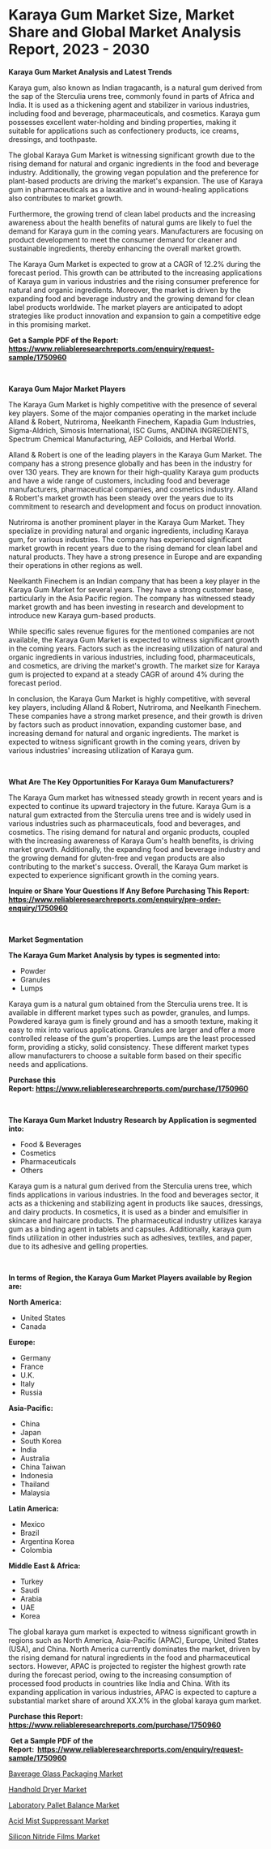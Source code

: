 <p><h1>Karaya Gum Market Size, Market Share and Global Market Analysis Report, 2023 - 2030</h1></p><p><strong>Karaya Gum Market Analysis and Latest Trends</strong></p>
<p><p>Karaya gum, also known as Indian tragacanth, is a natural gum derived from the sap of the Sterculia urens tree, commonly found in parts of Africa and India. It is used as a thickening agent and stabilizer in various industries, including food and beverage, pharmaceuticals, and cosmetics. Karaya gum possesses excellent water-holding and binding properties, making it suitable for applications such as confectionery products, ice creams, dressings, and toothpaste.</p><p>The global Karaya Gum Market is witnessing significant growth due to the rising demand for natural and organic ingredients in the food and beverage industry. Additionally, the growing vegan population and the preference for plant-based products are driving the market's expansion. The use of Karaya gum in pharmaceuticals as a laxative and in wound-healing applications also contributes to market growth.</p><p>Furthermore, the growing trend of clean label products and the increasing awareness about the health benefits of natural gums are likely to fuel the demand for Karaya gum in the coming years. Manufacturers are focusing on product development to meet the consumer demand for cleaner and sustainable ingredients, thereby enhancing the overall market growth.</p><p>The Karaya Gum Market is expected to grow at a CAGR of 12.2% during the forecast period. This growth can be attributed to the increasing applications of Karaya gum in various industries and the rising consumer preference for natural and organic ingredients. Moreover, the market is driven by the expanding food and beverage industry and the growing demand for clean label products worldwide. The market players are anticipated to adopt strategies like product innovation and expansion to gain a competitive edge in this promising market.</p></p>
<p><strong>Get a Sample PDF of the Report:&nbsp; <a href="https://www.reliableresearchreports.com/enquiry/request-sample/1750960">https://www.reliableresearchreports.com/enquiry/request-sample/1750960</a></strong></p>
<p>&nbsp;</p>
<p><strong>Karaya Gum Major Market Players</strong></p>
<p><p>The Karaya Gum Market is highly competitive with the presence of several key players. Some of the major companies operating in the market include Alland & Robert, Nutriroma, Neelkanth Finechem, Kapadia Gum Industries, Sigma-Aldrich, Simosis International, ISC Gums, ANDINA INGREDIENTS, Spectrum Chemical Manufacturing, AEP Colloids, and Herbal World.</p><p>Alland & Robert is one of the leading players in the Karaya Gum Market. The company has a strong presence globally and has been in the industry for over 130 years. They are known for their high-quality Karaya gum products and have a wide range of customers, including food and beverage manufacturers, pharmaceutical companies, and cosmetics industry. Alland & Robert's market growth has been steady over the years due to its commitment to research and development and focus on product innovation.</p><p>Nutriroma is another prominent player in the Karaya Gum Market. They specialize in providing natural and organic ingredients, including Karaya gum, for various industries. The company has experienced significant market growth in recent years due to the rising demand for clean label and natural products. They have a strong presence in Europe and are expanding their operations in other regions as well.</p><p>Neelkanth Finechem is an Indian company that has been a key player in the Karaya Gum Market for several years. They have a strong customer base, particularly in the Asia Pacific region. The company has witnessed steady market growth and has been investing in research and development to introduce new Karaya gum-based products.</p><p>While specific sales revenue figures for the mentioned companies are not available, the Karaya Gum Market is expected to witness significant growth in the coming years. Factors such as the increasing utilization of natural and organic ingredients in various industries, including food, pharmaceuticals, and cosmetics, are driving the market's growth. The market size for Karaya gum is projected to expand at a steady CAGR of around 4% during the forecast period.</p><p>In conclusion, the Karaya Gum Market is highly competitive, with several key players, including Alland & Robert, Nutriroma, and Neelkanth Finechem. These companies have a strong market presence, and their growth is driven by factors such as product innovation, expanding customer base, and increasing demand for natural and organic ingredients. The market is expected to witness significant growth in the coming years, driven by various industries' increasing utilization of Karaya gum.</p></p>
<p>&nbsp;</p>
<p><strong>What Are The Key Opportunities For Karaya Gum Manufacturers?</strong></p>
<p><p>The Karaya Gum market has witnessed steady growth in recent years and is expected to continue its upward trajectory in the future. Karaya Gum is a natural gum extracted from the Sterculia urens tree and is widely used in various industries such as pharmaceuticals, food and beverages, and cosmetics. The rising demand for natural and organic products, coupled with the increasing awareness of Karaya Gum's health benefits, is driving market growth. Additionally, the expanding food and beverage industry and the growing demand for gluten-free and vegan products are also contributing to the market's success. Overall, the Karaya Gum market is expected to experience significant growth in the coming years.</p></p>
<p><strong>Inquire or Share Your Questions If Any Before Purchasing This Report: <a href="https://www.reliableresearchreports.com/enquiry/pre-order-enquiry/1750960">https://www.reliableresearchreports.com/enquiry/pre-order-enquiry/1750960</a></strong></p>
<p>&nbsp;</p>
<p><strong>Market Segmentation</strong></p>
<p><strong>The Karaya Gum Market Analysis by types is segmented into:</strong></p>
<p><ul><li>Powder</li><li>Granules</li><li>Lumps</li></ul></p>
<p><p>Karaya gum is a natural gum obtained from the Sterculia urens tree. It is available in different market types such as powder, granules, and lumps. Powdered karaya gum is finely ground and has a smooth texture, making it easy to mix into various applications. Granules are larger and offer a more controlled release of the gum's properties. Lumps are the least processed form, providing a sticky, solid consistency. These different market types allow manufacturers to choose a suitable form based on their specific needs and applications.</p></p>
<p><strong>Purchase this Report:&nbsp;<a href="https://www.reliableresearchreports.com/purchase/1750960">https://www.reliableresearchreports.com/purchase/1750960</a></strong></p>
<p>&nbsp;</p>
<p><strong>The Karaya Gum Market Industry Research by Application is segmented into:</strong></p>
<p><ul><li>Food & Beverages</li><li>Cosmetics</li><li>Pharmaceuticals</li><li>Others</li></ul></p>
<p><p>Karaya gum is a natural gum derived from the Sterculia urens tree, which finds applications in various industries. In the food and beverages sector, it acts as a thickening and stabilizing agent in products like sauces, dressings, and dairy products. In cosmetics, it is used as a binder and emulsifier in skincare and haircare products. The pharmaceutical industry utilizes karaya gum as a binding agent in tablets and capsules. Additionally, karaya gum finds utilization in other industries such as adhesives, textiles, and paper, due to its adhesive and gelling properties.</p></p>
<p>&nbsp;</p>
<p><strong>In terms of Region, the Karaya Gum Market Players available by Region are:</strong></p>
<p>
    <p> <strong> North America: </strong>
        <ul>
            <li>United States</li>
            <li>Canada</li>
        </ul>
        </p> 
    <p> <strong> Europe: </strong>
        <ul>
            <li>Germany</li>
            <li>France</li>
            <li>U.K.</li>
            <li>Italy</li>
            <li>Russia</li>
        </ul>
        </p> 
    <p> <strong> Asia-Pacific: </strong>
        <ul>
            <li>China</li>
            <li>Japan</li>
            <li>South Korea</li>
            <li>India</li>
            <li>Australia</li>
            <li>China Taiwan</li>
            <li>Indonesia</li>
            <li>Thailand</li>
            <li>Malaysia</li>
        </ul>
        </p> 
    <p> <strong> Latin America: </strong>
        <ul>
            <li>Mexico</li>
            <li>Brazil</li>
            <li>Argentina Korea</li>
            <li>Colombia</li>
        </ul>
        </p> 
    <p> <strong> Middle East & Africa: </strong>
        <ul>
            <li>Turkey</li>
            <li>Saudi</li>
            <li>Arabia</li>
            <li>UAE</li>
            <li>Korea</li>
        </ul>
    </p>
    </p>
<p><p>The global karaya gum market is expected to witness significant growth in regions such as North America, Asia-Pacific (APAC), Europe, United States (USA), and China. North America currently dominates the market, driven by the rising demand for natural ingredients in the food and pharmaceutical sectors. However, APAC is projected to register the highest growth rate during the forecast period, owing to the increasing consumption of processed food products in countries like India and China. With its expanding application in various industries, APAC is expected to capture a substantial market share of around XX.X% in the global karaya gum market.</p></p>
<p><strong>Purchase this Report: <a href="https://www.reliableresearchreports.com/purchase/1750960">https://www.reliableresearchreports.com/purchase/1750960</a></strong></p>
<p>&nbsp;<strong>Get a Sample PDF of the Report:&nbsp;&nbsp;<a href="https://www.reliableresearchreports.com/enquiry/request-sample/1750960">https://www.reliableresearchreports.com/enquiry/request-sample/1750960</a></strong></p>
<p><strong></strong></p>
<p><p><a href="https://medium.com/@santosh.reportprime/baverage-glass-packaging-market-analysis-and-sze-forecasted-for-period-from-2023-to-2030-783c1a0d1edc">Baverage Glass Packaging Market</a></p><p><a href="https://medium.com/@kevinbarnes75/handhold-dryer-market-the-key-to-successful-business-strategy-forecast-till-2030-61be2bb30dcc">Handhold Dryer Market</a></p><p><a href="https://medium.com/@mayankdeswal9588dm/laboratory-pallet-balance-market-furnishes-information-on-market-share-market-trends-and-market-f8b7635955ea">Laboratory Pallet Balance Market</a></p><p><a href="https://github.com/castoriffic/Market-Research-Report-List-1/blob/main/acid-mist-suppressant-market.md">Acid Mist Suppressant Market</a></p><p><a href="https://github.com/mabutironaldo/Market-Research-Report-List-1/blob/main/silicon-nitride-films-market.md">Silicon Nitride Films Market</a></p></p>
